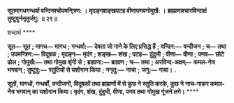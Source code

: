 **सूतमागधगन्धर्वा वन्दिनश्चोपमनि्त्रण: ।** **मृदङ्गशङ्खपटह वीणापणवगोमुखै: ।** **ब्राह्मणाश्चारविन्दाक्षं तुष्टुवुर्ननृतुर्जगु: ॥ २९॥** 

शब्दार्थ **** 

**सूत—** **सूत** **; मागध—** **मागध** **; गन्धर्वा:—** **देवता जो गाने के लिए प्रसिद्ध हैं** **; वन्दिन:—** **वन्दीजन** **; च—** **तथा** **; उपमन्त्रिण:—** **विदूषक** **; मृदङ्ग—** **मृदंग** **; शङ्ख—** **शंख** **; पटह—** **दुंदुभी** **; वीणा—** **वीणा** **; पणव—** **छोटे ढोल** **; गोमुखै:—** **तथा गोमुख शृंगी से** **;** **ब्राह्मणा:—** **ब्राह्मण** **; च—** **तथा** **; अरविन्द-अक्षम्—** **कमल-नेत्र भगवान्** **; तुष्टुवु:—** **स्तुतियों से यशोगान किया** **; ननृतु:—** **नाचा** **;** **जगु:—** **गाया।** **.** 

**सूतों, मागधों, गन्धर्वों, वन्दीजनों, विदूषकों तथा ब्राह्मणों में से कुछ ने स्तुति करके, कुछ ने** **नाच-गाकर कमल-नेत्र भगवान् का यशोगान किया। मृदंग, शंख, दुंदुभी, वीणा, पणव तथा** **गोमुख गूंजने लगे।** **** 